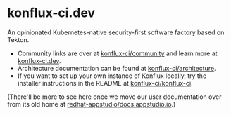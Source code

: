 # konflux-ci.dev

An opinionated Kubernetes-native security-first software factory based on Tekton.

* Community links are over at [konflux-ci/community](https://github.com/konflux-ci/community) and learn more at [konflux-ci.dev](https://konflux-ci.dev/).
* Architecture documentation can be found at [konflux-ci/architecture](https://konflux-ci.dev/architecture/).
* If you want to set up your own instance of Konflux locally, try the installer instructions in the README at [konflux-ci/konflux-ci](https://github.com/konflux-ci/konflux-ci).

(There'll be more to see here once we move our user documentation over from its old home at [redhat-appstudio/docs.appstudio.io](https://github.com/redhat-appstudio/docs.appstudio.io).)
